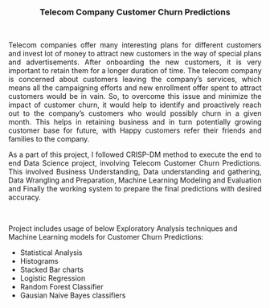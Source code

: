 <h3 align="center"> Telecom Company Customer Churn Predictions </h3>
</br>

<p align="justify">Telecom companies offer many interesting plans for different customers and invest lot of money to attract new customers in the way of special plans and advertisements. After onboarding the new customers, it is very important to retain them for a longer duration of time. The telecom company is concerned about customers leaving the company’s services, which means all the campaigning efforts and new enrollment offer spent to attract customers would be in vain. So, to overcome this issue and minimize the impact of customer churn, it would help to identify and proactively reach out to the company’s customers who would possibly churn in a given month. This helps in retaining business and in turn potentially growing customer base for future, with Happy customers refer their friends and families to the company.</p>

<p align="justify">As a part of this project, I followed CRISP-DM method to execute the end to end Data Science project, involving Telecom Customer Churn Predictions. This involved Business Understanding, Data understanding and gathering, Data Wrangling and Preparation, Machine Learning Modeling and Evaluation and Finally the working system to prepare the final predictions with desired accuracy.</p>

<br/>


<p>Project includes usage of below Exploratory Analysis techniques and Machine Learning models for Customer Churn Predictions:</p>
<ul style="list-style-type:disc;">
  <li>Statistical Analysis</li>
  <li>Histograms</li>
  <li>Stacked Bar charts</li>
  <li>Logistic Regression</li>
  <li>Random Forest Classifier</li>
  <li>Gausian Naive Bayes classifiers</li>
</ul>
